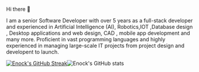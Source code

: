 Hi there 👋

I am a senior Software Developer with over 5 years as a full-stack developer and experienced in Artificial Intelligence (AI), Robotics,IOT ,Database design , Desktop applications and web design, CAD , mobile app development and many more. Proficient in vast programming languages and highly experienced in managing large-scale IT projects from project design and developent  to launch.

    
[![Enock's GitHub Streak](https://streak-stats.demolab.com/?user=katikuuu&theme=highcontrast&layout=compact)](https://git.io/streak-stats)![Enock's GitHub stats](https://github-readme-stats.vercel.app/api?username=katikuuu&count_private=true&show_icons=true&theme=highcontrast)








